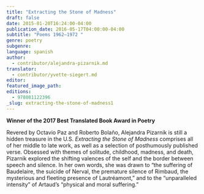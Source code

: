 ```yaml
---
title: "Extracting the Stone of Madness"
draft: false
date: 2015-01-20T16:24:00-04:00
publication_date: 2016-05-17T04:00:00-04:00
subtitle: "Poems 1962–1972 "
genre: poetry
subgenre:
language: spanish
author:
  - contributor/alejandra-pizarnik.md
translator:
  - contributor/yvette-siegert.md
editor:
featured_image_path:
editions:
  - 978081122396
_slug: extracting-the-stone-of-madness1
---
```


**Winner of the 2017 Best Translated Book Award in Poetry**

Revered by Octavio Paz and Roberto Bolaño, Alejandra Pizarnik is still a hidden treasure in the U.S. _Extracting the Stone of Madness_ comprises all of her middle to late work, as well as a selection of posthumously published verse. Obsessed with themes of solitude, childhood, madness, and death, Pizarnik explored the shifting valences of the self and the border between speech and silence. In her own words, she was drawn to “the suffering of Baudelaire, the suicide of Nerval, the premature silence of Rimbaud, the mysterious and fleeting presence of Lautréamont,” and to the “unparalleled intensity” of Artaud’s “physical and moral suffering.”

